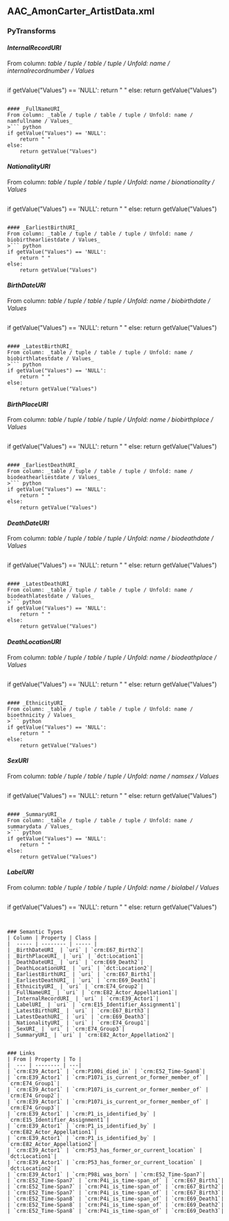 ## AAC_AmonCarter_ArtistData.xml

### PyTransforms
#### _InternalRecordURI_
From column: _table / tuple / table / tuple / Unfold: name / internalrecordnumber / Values_
>``` python
if getValue("Values") == 'NULL':
    return " "
else:
    return getValue("Values")
```

#### _FullNameURI_
From column: _table / tuple / table / tuple / Unfold: name / namfullname / Values_
>``` python
if getValue("Values") == 'NULL':
    return " "
else:
    return getValue("Values")
```

#### _NationalityURI_
From column: _table / tuple / table / tuple / Unfold: name / bionationality / Values_
>``` python
if getValue("Values") == 'NULL':
    return " "
else:
    return getValue("Values")
```

#### _EarliestBirthURI_
From column: _table / tuple / table / tuple / Unfold: name / biobirthearliestdate / Values_
>``` python
if getValue("Values") == 'NULL':
    return " "
else:
    return getValue("Values")
```

#### _BirthDateURI_
From column: _table / tuple / table / tuple / Unfold: name / biobirthdate / Values_
>``` python
if getValue("Values") == 'NULL':
    return " "
else:
    return getValue("Values")
```

#### _LatestBirthURI_
From column: _table / tuple / table / tuple / Unfold: name / biobirthlatestdate / Values_
>``` python
if getValue("Values") == 'NULL':
    return " "
else:
    return getValue("Values")
```

#### _BirthPlaceURI_
From column: _table / tuple / table / tuple / Unfold: name / biobirthplace / Values_
>``` python
if getValue("Values") == 'NULL':
    return " "
else:
    return getValue("Values")
```

#### _EarliestDeathURI_
From column: _table / tuple / table / tuple / Unfold: name / biodeathearliestdate / Values_
>``` python
if getValue("Values") == 'NULL':
    return " "
else:
    return getValue("Values")
```

#### _DeathDateURI_
From column: _table / tuple / table / tuple / Unfold: name / biodeathdate / Values_
>``` python
if getValue("Values") == 'NULL':
    return " "
else:
    return getValue("Values")
```

#### _LatestDeathURI_
From column: _table / tuple / table / tuple / Unfold: name / biodeathlatestdate / Values_
>``` python
if getValue("Values") == 'NULL':
    return " "
else:
    return getValue("Values")
```

#### _DeathLocationURI_
From column: _table / tuple / table / tuple / Unfold: name / biodeathplace / Values_
>``` python
if getValue("Values") == 'NULL':
    return " "
else:
    return getValue("Values")
```

#### _EthnicityURI_
From column: _table / tuple / table / tuple / Unfold: name / bioethnicity / Values_
>``` python
if getValue("Values") == 'NULL':
    return " "
else:
    return getValue("Values")
```

#### _SexURI_
From column: _table / tuple / table / tuple / Unfold: name / namsex / Values_
>``` python
if getValue("Values") == 'NULL':
    return " "
else:
    return getValue("Values")
```

#### _SummaryURI_
From column: _table / tuple / table / tuple / Unfold: name / summarydata / Values_
>``` python
if getValue("Values") == 'NULL':
    return " "
else:
    return getValue("Values")
```

#### _LabelURI_
From column: _table / tuple / table / tuple / Unfold: name / biolabel / Values_
>``` python
if getValue("Values") == 'NULL':
    return " "
else:
    return getValue("Values")
```


### Semantic Types
| Column | Property | Class |
|  ----- | -------- | ----- |
| _BirthDateURI_ | `uri` | `crm:E67_Birth2`|
| _BirthPlaceURI_ | `uri` | `dct:Location1`|
| _DeathDateURI_ | `uri` | `crm:E69_Death2`|
| _DeathLocationURI_ | `uri` | `dct:Location2`|
| _EarliestBirthURI_ | `uri` | `crm:E67_Birth1`|
| _EarliestDeathURI_ | `uri` | `crm:E69_Death1`|
| _EthnicityURI_ | `uri` | `crm:E74_Group2`|
| _FullNameURI_ | `uri` | `crm:E82_Actor_Appellation1`|
| _InternalRecordURI_ | `uri` | `crm:E39_Actor1`|
| _LabelURI_ | `uri` | `crm:E15_Identifier_Assignment1`|
| _LatestBirthURI_ | `uri` | `crm:E67_Birth3`|
| _LatestDeathURI_ | `uri` | `crm:E69_Death3`|
| _NationalityURI_ | `uri` | `crm:E74_Group1`|
| _SexURI_ | `uri` | `crm:E74_Group3`|
| _SummaryURI_ | `uri` | `crm:E82_Actor_Appellation2`|


### Links
| From | Property | To |
|  --- | -------- | ---|
| `crm:E39_Actor1` | `crm:P100i_died_in` | `crm:E52_Time-Span8`|
| `crm:E39_Actor1` | `crm:P107i_is_current_or_former_member_of` | `crm:E74_Group1`|
| `crm:E39_Actor1` | `crm:P107i_is_current_or_former_member_of` | `crm:E74_Group2`|
| `crm:E39_Actor1` | `crm:P107i_is_current_or_former_member_of` | `crm:E74_Group3`|
| `crm:E39_Actor1` | `crm:P1_is_identified_by` | `crm:E15_Identifier_Assignment1`|
| `crm:E39_Actor1` | `crm:P1_is_identified_by` | `crm:E82_Actor_Appellation1`|
| `crm:E39_Actor1` | `crm:P1_is_identified_by` | `crm:E82_Actor_Appellation2`|
| `crm:E39_Actor1` | `crm:P53_has_former_or_current_location` | `dct:Location1`|
| `crm:E39_Actor1` | `crm:P53_has_former_or_current_location` | `dct:Location2`|
| `crm:E39_Actor1` | `crm:P98i_was_born` | `crm:E52_Time-Span7`|
| `crm:E52_Time-Span7` | `crm:P4i_is_time-span_of` | `crm:E67_Birth1`|
| `crm:E52_Time-Span7` | `crm:P4i_is_time-span_of` | `crm:E67_Birth2`|
| `crm:E52_Time-Span7` | `crm:P4i_is_time-span_of` | `crm:E67_Birth3`|
| `crm:E52_Time-Span8` | `crm:P4i_is_time-span_of` | `crm:E69_Death1`|
| `crm:E52_Time-Span8` | `crm:P4i_is_time-span_of` | `crm:E69_Death2`|
| `crm:E52_Time-Span8` | `crm:P4i_is_time-span_of` | `crm:E69_Death3`|
